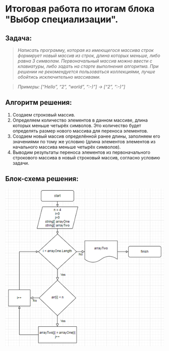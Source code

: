 # Итоговая работа по итогам блока "Выбор специализации".

## Задача:
>_Написать программу, которая из имеющегося массива строк формирует новый массив из строк, длина которых меньше, либо равна 3 символам. Первоначальный массив можно ввести с клавиатуры, либо задать на старте выполнения алгоритма. При решении не рекомендуется пользоваться коллекциями, лучше обойтись исключительно массивами._

>*Примеры: [“Hello”, “2”, “world”, “:-)”] → [“2”, “:-)”]*


## Алгоритм решения:
1. Создаем строковый массив.
2. Определяем количество элементов в данном массиве, длина которых меньше четырёх символов. Это количество будет определять размер нового массива для переноса элементов.
3. Создаем новый массив определённой ранее длины, заполняем его значениями по тому же условию (длина элементов элементов из начального массива меньше четырёх символов).
4. Выводим результаты переноса элементов из первоначального строкового массива в новый строковый массив, согласно условию задачи.

## Блок-схема решения:
![Блок-схема](./Block-shema/Block-Shema.png)